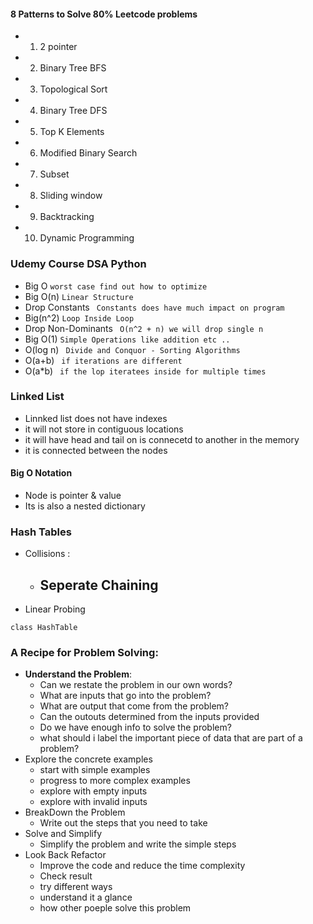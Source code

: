 #### 8 Patterns to Solve 80% Leetcode problems

- 1. 2 pointer
- 2. Binary Tree BFS
- 3. Topological Sort
- 4. Binary Tree DFS
- 5. Top K Elements
- 6. Modified Binary Search
- 7. Subset
- 8. Sliding window
- 9. Backtracking
- 10. Dynamic Programming

### Udemy Course DSA Python 
- Big O `worst case find out how to optimize`
- Big O(n) `Linear Structure`
- Drop Constants ` Constants does have much impact on program`
- Big(n^2) `Loop Inside Loop`
- Drop Non-Dominants ` O(n^2 + n) we will drop single n`
- Big O(1) `Simple Operations like addition etc ..`
- O(log n) ` Divide and Conquor - Sorting Algorithms`
- O(a+b) ` if iterations are different`
- O(a*b) ` if the lop iteratees inside for multiple times`


### Linked List
- Linnked list does not have indexes
- it will not store in contiguous locations
- it will have head and tail on is connecetd to another in the memory
- it is connected between the nodes
#### Big O Notation
- Node is pointer & value 
- Its is also a nested dictionary

### Hash Tables
- Collisions :
  - Seperate Chaining
    - 
- Linear Probing
```
class HashTable
```
### A Recipe for Problem Solving:
- **Understand the Problem**:
  - Can we restate the problem in our own words?
  - What are inputs that go into the problem?
  - What are output that come from the problem?
  - Can the outouts determined from the inputs provided
  - Do we have enough info to solve the problem?
  - what should i label the important piece of data that are part of a problem?
- Explore the concrete examples
  - start with simple examples
  - progress to more complex examples
  - explore with empty inputs
  - explore with invalid inputs
- BreakDown the Problem
  - Write out the steps that you need to take
- Solve and Simplify
  - Simplify the problem and write the simple steps
- Look Back Refactor
  - Improve the code and reduce the time complexity
  - Check result
  - try different ways
  - understand it a glance
  - how other poeple solve this problem
